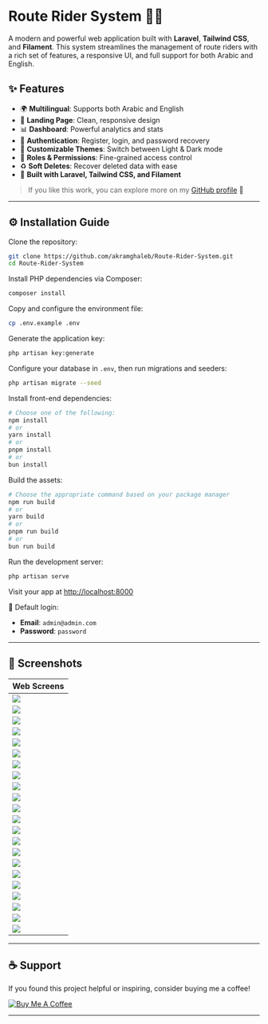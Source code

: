 # Route Rider System 🚴‍♂️

A modern and powerful web application built with **Laravel**, **Tailwind CSS**, and **Filament**. This system streamlines the management of route riders with a rich set of features, a responsive UI, and full support for both Arabic and English.

## ✨ Features

- 🌍 **Multilingual**: Supports both Arabic and English  
- 🎯 **Landing Page**: Clean, responsive design  
- 📊 **Dashboard**: Powerful analytics and stats  
- 🔐 **Authentication**: Register, login, and password recovery  
- 🎨 **Customizable Themes**: Switch between Light & Dark mode  
- 👥 **Roles & Permissions**: Fine-grained access control  
- ♻️ **Soft Deletes**: Recover deleted data with ease  
- 🧠 **Built with Laravel, Tailwind CSS, and Filament**

> If you like this work, you can explore more on my [GitHub profile](https://github.com/akramghaleb) 🚀

---

## ⚙️ Installation Guide

Clone the repository:

```bash
git clone https://github.com/akramghaleb/Route-Rider-System.git
cd Route-Rider-System
```

Install PHP dependencies via Composer:

```bash
composer install
```

Copy and configure the environment file:

```bash
cp .env.example .env
```

Generate the application key:

```bash
php artisan key:generate
```

Configure your database in `.env`, then run migrations and seeders:

```bash
php artisan migrate --seed
```

Install front-end dependencies:

```bash
# Choose one of the following:
npm install
# or
yarn install
# or
pnpm install
# or
bun install
```

Build the assets:

```bash
# Choose the appropriate command based on your package manager
npm run build
# or
yarn build
# or
pnpm run build
# or
bun run build
```

Run the development server:

```bash
php artisan serve
```

Visit your app at [http://localhost:8000](http://localhost:8000)

🧪 Default login:
- **Email**: `admin@admin.com`
- **Password**: `password`

---

## 📸 Screenshots

| Web Screens                         |
|-------------------------------------|
| ![](scs/01.png) |
| ![](scs/02.png) |
| ![](scs/03.png) |
| ![](scs/04.png) |
| ![](scs/05.png) |
| ![](scs/06.png) |
| ![](scs/07.png) |
| ![](scs/08.png) |
| ![](scs/09.png) |
| ![](scs/10.png) |
| ![](scs/11.png) |
| ![](scs/12.png) |
| ![](scs/13.png) |
| ![](scs/14.png) |
| ![](scs/15.png) |
| ![](scs/16.png) |
| ![](scs/17.png) |
| ![](scs/18.png) |
| ![](scs/19.png) |
| ![](scs/20.png) |
| ![](scs/21.png) |
| ![](scs/22.png) |

---

## ☕ Support

If you found this project helpful or inspiring, consider buying me a coffee!

[![Buy Me A Coffee](https://cdn.buymeacoffee.com/buttons/v2/default-red.png)](https://www.buymeacoffee.com/akramghaleb)

---
